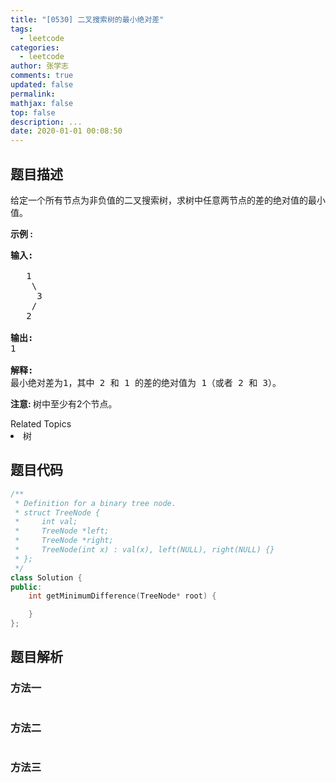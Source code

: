 ```yaml
---
title: "[0530] 二叉搜索树的最小绝对差"
tags:
  - leetcode
categories:
  - leetcode
author: 张学志
comments: true
updated: false
permalink:
mathjax: false
top: false
description: ...
date: 2020-01-01 00:08:50
---
```


## 题目描述

<p>给定一个所有节点为非负值的二叉搜索树，求树中任意两节点的差的绝对值的最小值。</p>

<p><strong>示例 :</strong></p>

<pre>
<strong>输入:</strong>

   1
    \
     3
    /
   2

<strong>输出:</strong>
1

<strong>解释:
</strong>最小绝对差为1，其中 2 和 1 的差的绝对值为 1（或者 2 和 3）。
</pre>

<p><strong>注意: </strong>树中至少有2个节点。</p>
<div><div>Related Topics</div><div><li>树</li></div></div>

## 题目代码

```cpp
/**
 * Definition for a binary tree node.
 * struct TreeNode {
 *     int val;
 *     TreeNode *left;
 *     TreeNode *right;
 *     TreeNode(int x) : val(x), left(NULL), right(NULL) {}
 * };
 */
class Solution {
public:
    int getMinimumDifference(TreeNode* root) {

    }
};
```

## 题目解析

### 方法一

```cpp

```

### 方法二

```cpp

```

### 方法三

```cpp

```

